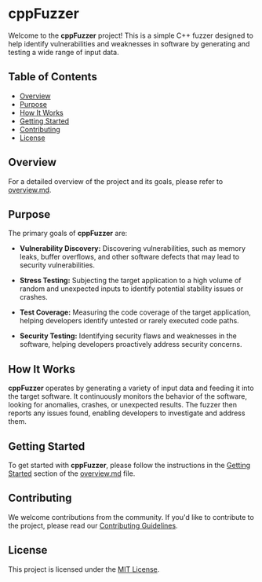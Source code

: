 # cppFuzzer

Welcome to the **cppFuzzer** project! This is a simple C++ fuzzer designed to help identify vulnerabilities and weaknesses in software by generating and testing a wide range of input data.

## Table of Contents
- [Overview](#overview)
- [Purpose](#purpose)
- [How It Works](#how-it-works)
- [Getting Started](#getting-started)
- [Contributing](#contributing)
- [License](#license)

## Overview

For a detailed overview of the project and its goals, please refer to [overview.md](https://github.com/mendax0110/cppFuzzer/blob/main/docs/overview.md).

## Purpose

The primary goals of **cppFuzzer** are:

- **Vulnerability Discovery:** Discovering vulnerabilities, such as memory leaks, buffer overflows, and other software defects that may lead to security vulnerabilities.

- **Stress Testing:** Subjecting the target application to a high volume of random and unexpected inputs to identify potential stability issues or crashes.

- **Test Coverage:** Measuring the code coverage of the target application, helping developers identify untested or rarely executed code paths.

- **Security Testing:** Identifying security flaws and weaknesses in the software, helping developers proactively address security concerns.

## How It Works

**cppFuzzer** operates by generating a variety of input data and feeding it into the target software. It continuously monitors the behavior of the software, looking for anomalies, crashes, or unexpected results. The fuzzer then reports any issues found, enabling developers to investigate and address them.

## Getting Started

To get started with **cppFuzzer**, please follow the instructions in the [Getting Started](#getting-started) section of the [overview.md](https://github.com/mendax0110/cppFuzzer/blog/main/overview.md) file.

## Contributing

We welcome contributions from the community. If you'd like to contribute to the project, please read our [Contributing Guidelines](CONTRIBUTING.md).

## License

This project is licensed under the [MIT License](LICENSE).

```